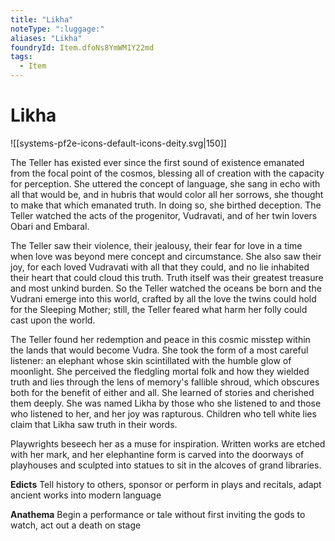 ```yaml
---
title: "Likha"
noteType: ":luggage:"
aliases: "Likha"
foundryId: Item.dfoNs8YmWM1Y22md
tags:
  - Item
---
```


# Likha
![[systems-pf2e-icons-default-icons-deity.svg|150]]

The Teller has existed ever since the first sound of existence emanated from the focal point of the cosmos, blessing all of creation with the capacity for perception. She uttered the concept of language, she sang in echo with all that would be, and in hubris that would color all her sorrows, she thought to make that which emanated truth. In doing so, she birthed deception. The Teller watched the acts of the progenitor, Vudravati, and of her twin lovers Obari and Embaral.

The Teller saw their violence, their jealousy, their fear for love in a time when love was beyond mere concept and circumstance. She also saw their joy, for each loved Vudravati with all that they could, and no lie inhabited their heart that could cloud this truth. Truth itself was their greatest treasure and most unkind burden. So the Teller watched the oceans be born and the Vudrani emerge into this world, crafted by all the love the twins could hold for the Sleeping Mother; still, the Teller feared what harm her folly could cast upon the world.

The Teller found her redemption and peace in this cosmic misstep within the lands that would become Vudra. She took the form of a most careful listener: an elephant whose skin scintillated with the humble glow of moonlight. She perceived the fledgling mortal folk and how they wielded truth and lies through the lens of memory's fallible shroud, which obscures both for the benefit of either and all. She learned of stories and cherished them deeply. She was named Likha by those who she listened to and those who listened to her, and her joy was rapturous. Children who tell white lies claim that Likha saw truth in their words.

Playwrights beseech her as a muse for inspiration. Written works are etched with her mark, and her elephantine form is carved into the doorways of playhouses and sculpted into statues to sit in the alcoves of grand libraries.

**Edicts** Tell history to others, sponsor or perform in plays and recitals, adapt ancient works into modern language

**Anathema** Begin a performance or tale without first inviting the gods to watch, act out a death on stage
